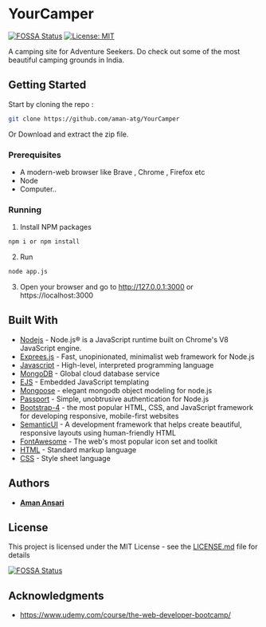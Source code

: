 # YourCamper
[![FOSSA Status](https://app.fossa.io/api/projects/git%2Bgithub.com%2Faman-atg%2FYourCamper.svg?type=shield)](https://app.fossa.io/projects/git%2Bgithub.com%2Faman-atg%2FYourCamper?ref=badge_shield)
[![License: MIT](https://img.shields.io/badge/License-MIT-green.svg)](https://opensource.org/licenses/MIT)

A camping site for Adventure Seekers. Do check out some of the most beautiful camping grounds in India.

## Getting Started

Start by cloning the repo : 
```sh
git clone https://github.com/aman-atg/YourCamper
```
Or Download and extract the zip file.
### Prerequisites

* A modern-web browser like Brave , Chrome , Firefox etc
* Node
* Computer..

### Running

1. Install NPM packages
```sh
npm i or npm install
```
2. Run 
```sh
node app.js
```
3. Open your browser and go to http://127.0.0.1:3000 or https://localhost:3000

## Built With


* [Nodejs](https://nodejs.org/en/) - Node.js® is a JavaScript runtime built on Chrome's V8 JavaScript engine.
* [Exprees.js](https://expressjs.com) - Fast, unopinionated, minimalist web framework for Node.js
* [Javascript](https://www.javascript.com/) - High-level, interpreted programming language
* [MongoDB](https://www.mongodb.com/cloud) - Global cloud database service
* [EJS](https://ejs.co) - Embedded JavaScript templating
* [Mongoose](https://mongoosejs.com/) - elegant mongodb object modeling for node.js
* [Passport](http://www.passportjs.org/) - Simple, unobtrusive authentication for Node.js
* [Bootstrap-4](https://getbootstrap.com) -  the most popular HTML, CSS, and JavaScript framework for developing responsive, mobile-first websites
* [SemanticUI](https://semantic-ui.com/) - A development framework that helps create beautiful, responsive layouts using human-friendly HTML
* [FontAwesome](https://fontawesome.com/) - The web's most popular icon set and toolkit
* [HTML](https://www.html.com/) - Standard markup language
* [CSS](https://css.com) - Style sheet language

## Authors

* **[Aman Ansari](https://github.com/aman-atg)**

## License

This project is licensed under the MIT License - see the [LICENSE.md](https://github.com/aman-atg/YourCamper/blob/master/LICENSE) file for details


[![FOSSA Status](https://app.fossa.io/api/projects/git%2Bgithub.com%2Faman-atg%2FYourCamper.svg?type=large)](https://app.fossa.io/projects/git%2Bgithub.com%2Faman-atg%2FYourCamper?ref=badge_large)

## Acknowledgments

* https://www.udemy.com/course/the-web-developer-bootcamp/
